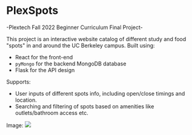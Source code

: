 # PlexSpots

-Plextech Fall 2022 Beginner Curriculum Final Project-

This project is an interactive website catalog of different study and food "spots" in and around the UC Berkeley campus. Built using:
* React for the front-end 
* `pyMongo` for the backend MongoDB database 
* Flask for the API design 

Supports:
  * User inputs of different spots info, including open/close timings and location. 
  * Searching and filtering of spots based on amenities like outlets/bathroom access etc. 
  
 Image: 
![](https://user-images.githubusercontent.com/54967572/210293829-2bf550c2-d3e8-448f-acaa-10944ba0c4cc.png)
